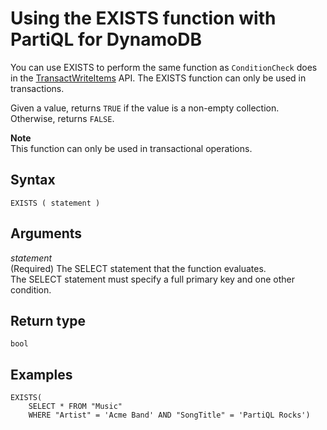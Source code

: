 # Using the EXISTS function with PartiQL for DynamoDB<a name="ql-functions.exists"></a>

You can use EXISTS to perform the same function as `ConditionCheck` does in the [TransactWriteItems](https://docs.aws.amazon.com/amazondynamodb/latest/developerguide/transaction-apis.html#transaction-apis-txwriteitems) API\. The EXISTS function can only be used in transactions\.

Given a value, returns `TRUE` if the value is a non\-empty collection\. Otherwise, returns `FALSE`\.

**Note**  
This function can only be used in transactional operations\.

## Syntax<a name="ql-functions.exists.syntax"></a>

```
EXISTS ( statement )
```

## Arguments<a name="ql-functions.exists.arguments"></a>

*statement*  
\(Required\) The SELECT statement that the function evaluates\.  
The SELECT statement must specify a full primary key and one other condition\.

## Return type<a name="ql-functions.exists.return-type"></a>

`bool`

## Examples<a name="ql-functions.exists.examples"></a>

```
EXISTS(
    SELECT * FROM "Music" 
    WHERE "Artist" = 'Acme Band' AND "SongTitle" = 'PartiQL Rocks')
```